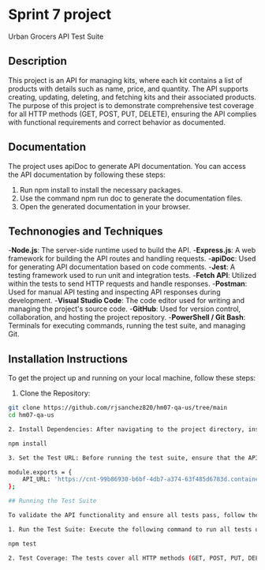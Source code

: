 # Sprint 7 project
Urban Grocers API Test Suite

## Description

This project is an API for managing kits, where each kit contains a list of products with details such as name, price, and quantity. The API supports creating, updating, deleting, and fetching kits and their associated products. The purpose of this project is to demonstrate comprehensive test coverage for all HTTP methods (GET, POST, PUT, DELETE), ensuring the API complies with functional requirements and correct behavior as documented.

## Documentation 

The project uses apiDoc to generate API documentation. You can access the API documentation by following these steps:

1. Run npm install to install the necessary packages.
2. Use the command npm run doc to generate the documentation files.
3. Open the generated documentation in your browser.

## Technonogies and Techniques

-**Node.js**: The server-side runtime used to build the API.
-**Express.js**: A web framework for building the API routes and handling requests.
-**apiDoc**: Used for generating API documentation based on code comments.
-**Jest**: A testing framework used to run unit and integration tests.
-**Fetch API**: Utilized within the tests to send HTTP requests and handle responses.
-**Postman**: Used for manual API testing and inspecting API responses during development.
-**Visual Studio Code**: The code editor used for writing and managing the project's source code.
-**GitHub**: Used for version control, collaboration, and hosting the project repository.
-**PowerShell / Git Bash**: Terminals for executing commands, running the test suite, and managing Git.

## Installation Instructions

To get the project up and running on your local machine, follow these steps:

1. Clone the Repository:

```bash
git clone https://github.com/rjsanchez820/hm07-qa-us/tree/main
cd hm07-qa-us

2. Install Dependencies: After navigating to the project directory, install the required Node.js packages by running:

npm install

3. Set the Test URL: Before running the test suite, ensure that the API URL is correctly set in the config.js file located in the root directory. The configuration file should define the following:

module.exports = {
    API_URL: 'https://cnt-99b86930-b6bf-4db7-a374-63f485d6783d.containerhub.tripleten-services.com'
};

## Running the Test Suite

To validate the API functionality and ensure all tests pass, follow these steps:

1. Run the Test Suite: Execute the following command to run all tests using the Jest framework:

npm test

2. Test Coverage: The tests cover all HTTP methods (GET, POST, PUT, DELETE) for the various endpoints. Each test checks for appropriate status codes, response structures, and correct error handling based on the API documentation.